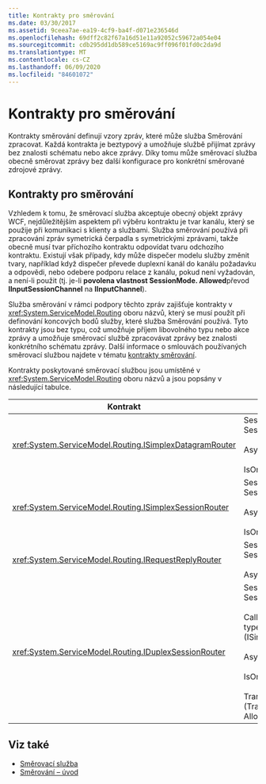 ```yaml
---
title: Kontrakty pro směrování
ms.date: 03/30/2017
ms.assetid: 9ceea7ae-ea19-4cf9-ba4f-d071e236546d
ms.openlocfilehash: 69dff2c82f67a16d51e11a92052c59672a054e04
ms.sourcegitcommit: cdb295dd1db589ce5169ac9ff096f01fd0c2da9d
ms.translationtype: MT
ms.contentlocale: cs-CZ
ms.lasthandoff: 06/09/2020
ms.locfileid: "84601072"
---
```

# <a name="routing-contracts"></a>Kontrakty pro směrování
Kontrakty směrování definují vzory zpráv, které může služba Směrování zpracovat.  Každá kontrakta je beztypový a umožňuje službě přijímat zprávy bez znalosti schématu nebo akce zprávy. Díky tomu může směrovací služba obecně směrovat zprávy bez další konfigurace pro konkrétní směrované zdrojové zprávy.  
  
## <a name="routing-contracts"></a>Kontrakty pro směrování  
 Vzhledem k tomu, že směrovací služba akceptuje obecný objekt zprávy WCF, nejdůležitějším aspektem při výběru kontraktu je tvar kanálu, který se použije při komunikaci s klienty a službami. Služba směrování používá při zpracování zpráv symetrická čerpadla s symetrickými zprávami, takže obecně musí tvar příchozího kontraktu odpovídat tvaru odchozího kontraktu. Existují však případy, kdy může dispečer modelu služby změnit tvary, například když dispečer převede duplexní kanál do kanálu požadavku a odpovědi, nebo odebere podporu relace z kanálu, pokud není vyžadován, a není-li použit (tj. je-li **povolena vlastnost SessionMode. Allowed**převod **IInputSessionChannel** na **IInputChannel**).  
  
 Služba směrování v rámci podpory těchto zpráv zajišťuje kontrakty v <xref:System.ServiceModel.Routing> oboru názvů, který se musí použít při definování koncových bodů služby, které služba Směrování používá. Tyto kontrakty jsou bez typu, což umožňuje příjem libovolného typu nebo akce zprávy a umožňuje směrovací službě zpracovávat zprávy bez znalosti konkrétního schématu zprávy. Další informace o smlouvách používaných směrovací službou najdete v tématu [kontrakty směrování](routing-contracts.md).  
  
 Kontrakty poskytované směrovací službou jsou umístěné v <xref:System.ServiceModel.Routing> oboru názvů a jsou popsány v následující tabulce.  
  
|Kontrakt|Tvar|Obrazec kanálu|  
|--------------|-----------|-------------------|  
|<xref:System.ServiceModel.Routing.ISimplexDatagramRouter>|SessionMode = SessionMode. Allowed<br /><br /> AsyncPattern = true<br /><br /> IsOneWay = true|IInputChannel-> IOutputChannel|  
|<xref:System.ServiceModel.Routing.ISimplexSessionRouter>|SessionMode = SessionMode. Required<br /><br /> AsyncPattern = true<br /><br /> IsOneWay = true|IInputSessionChannel-> IOutputSessionChannel|  
|<xref:System.ServiceModel.Routing.IRequestReplyRouter>|SessionMode = SessionMode. Allowed<br /><br /> AsyncPattern = true|IReplyChannel-> třídu IRequestChannel|  
|<xref:System.ServiceModel.Routing.IDuplexSessionRouter>|SessionMode = SessionMode. Required<br /><br /> CallbackContract = typeof (ISimplexSession)<br /><br /> AsyncPattern = true<br /><br /> IsOneWay = true<br /><br /> TransactionFlow (TransactionFlowOption. Allowed)|IDuplexSessionChannel-> IDuplexSessionChannel|  
  
## <a name="see-also"></a>Viz také

- [Směrovací služba](routing-service.md)
- [Směrování – úvod](routing-introduction.md)
